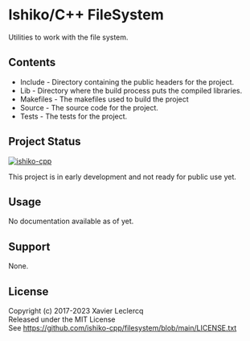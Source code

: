 # Ishiko/C++ FileSystem

Utilities to work with the file system.

## Contents

- Include - Directory containing the public headers for the project.
- Lib - Directory where the build process puts the compiled libraries.
- Makefiles - The makefiles used to build the project
- Source - The source code for the project.
- Tests - The tests for the project.

## Project Status

[![ishiko-cpp](https://circleci.com/gh/ishiko-cpp/filesystem.svg?style=shield)](https://circleci.com/gh/ishiko-cpp/filesystem)

This project is in early development and not ready for public use yet. 

## Usage

No documentation available as of yet.

## Support

None.

## License

Copyright (c) 2017-2023 Xavier Leclercq\
Released under the MIT License\
See https://github.com/ishiko-cpp/filesystem/blob/main/LICENSE.txt

